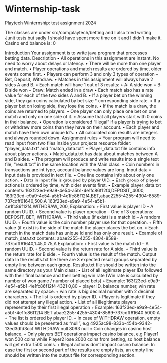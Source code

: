 # Winternship-task
Playtech Winternship: test assignment 2024

The classes are under src/com/playtech/betting and I also tried writing Junit tests but sadly I should have spent more time on it and I didn't make it.
Casino end balance is: 0

Introduction
Your assignment is to write java program that processes betting data.
Description
    • All operations in this assignment are instant. No need to worry about delays or latency.
    • There will be more than one player and match.
    • Player operations and match results are ordered by time, older events come first.
    • Players can perform 3 and only 3 types of operation – Bet, Deposit, Withdraw.
    • Matches in this assignment will always have 2 sides A and B.
    • Each match will have 1 out of 3 results:
        ◦ A: A side won
        ◦ B: B side won
        ◦ Draw: Match ended in a draw
    • Each match also has a rate value for each of the two sides A and B.
    • If a player bet on the winning side, they gain coins calculated by bet size * corresponding side rate.
    • If a player bet on losing side, they lose the coins.
    • If the match is a draw, the coins are returned to players.
    • One player can only place one bet on one match and only on one side of it.
    • Assume that all players start with 0 coins in their balance.
    • Operation is considered “illegal” if a player is trying to bet or withdraw more coins than they have on their account.
    • Each player and match have their own unique Id’s.
    • All calculated coin results are integers and always rounded down.
Assignment rules
    • Your program will need to read input from two files inside your projects resource folder: “player_data.txt” and “match_data.txt”.
    • Player_data.txt file contains info about player actions.
    • Match_data.txt has data about matches between A and B sides.
    • The program will produce and write results into a single text file, “result.txt” in the same location with the Main class.
    • Coin numbers in transactions are int type, account balance values are long.
Input data
    • Input data is provided in text file.
    • One line contains info about only one action.
    • Data in input file is grouped by player UID.
    • Each group of player actions is ordered by time, with older events first.
    • Example player_data.txt contents:
163f23ed-e9a9-4e54-a5b1-4e1fc86f12f4,DEPOSIT,,4000,
163f23ed-e9a9-4e54-a5b1-4e1fc86f12f4,BET,abae2255-4255-4304-8589-737cdff61640,500,A
163f23ed-e9a9-4e54-a5b1-4e1fc86f12f4,WITHDRAW,,200,
Explanation:
        ◦ First value is player ID – A random UUID.
        ◦ Second value is player operation – One of 3 operations: DEPOSIT, BET, WITHDRAW.
        ◦ Third value (if exist) is a match Id – A random UUID.
        ◦ Fourth value is the coin number player use for that operation.
        ◦ Fifth value (if exist) is the side of the match the player places the bet on.
    • Each match in the match data has unique Id and has only one result.
    • Example of match_data.txt contents:
abae2255-4255-4304-8589-737cdff61640,1.45,0.75,A
Explanation:
        ◦ First value is the match Id – A random UUID.
        ◦ Second value is the return rate for A side.
        ◦ Third value is the return rate for B side.
        ◦ Fourth value is the result of the match.
Output data
In the results.txt file there are 3 expected result groups separated by empty line between each group. Results.txt file should be written into the same directory as your Main class: 
    • List of all legitimate player IDs followed with their final balance and their betting win rate (Win rate is calculated by number of won game / number of placed bets) 
        ◦ Example: 163f23ed-e9a9-4e54-a5b1-4e1fc86f12f4 4321 0,80 
        ◦ player ID, balance number, win rate are separated by space.
        ◦ win rate is big decimal number with 2 decimal characters.
        ◦ The list is ordered by player ID. 
        ◦ Player is legitimate if they did not attempt any illegal action.
    • List of all illegitimate players represented by their first illegal operation 
        ◦ Example: 163f23ed-e9a9-4e54-a5b1-4e1fc86f12f4 BET abae2255-4255-4304-8589-737cdff61640 5000 A 
        ◦ The list is ordered by player ID. 
        ◦ In case of WITHDRAW operation, empty values should be presented as “null”, e.g 4925ac98-833b-454b-9342-13ed3dfd3ccf WITHDRAW null 8093 null 
    • Coin changes in casino host balance.
        ◦ Only players BET operations impact casino balance, e.g Player1 won 500 coins while Player2 lose 2000 coins from betting, so host balance will get extra 1500 coins.
        ◦ Illegal actions don’t impact casino balance.
In case the first or second part of the results are empty lists, an empty line should be written into the output file for corresponding section. 
